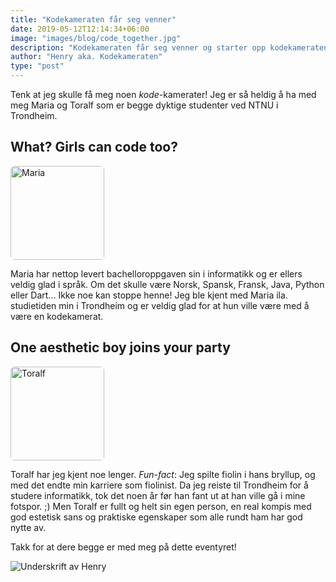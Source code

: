 ```yaml
---
title: "Kodekameraten får seg venner"
date: 2019-05-12T12:14:34+06:00
image: "images/blog/code_together.jpg"
description: "Kodekameraten får seg venner og starter opp kodekameratene."
author: "Henry aka. Kodekameraten"
type: "post"
---
```


Tenk at jeg skulle få meg noen <i>kode-</i>kamerater!
Jeg er så heldig å ha med meg Maria og Toralf som er begge dyktige studenter ved NTNU i Trondheim.


## What? Girls can code too?
<img 
    src="/images/team/Maria.png" 
    alt="Maria"
    title="A wild Maria appeared" 
    width="150" 
    height="150" 
    style="border-radius: 4%;"
/>

Maria har nettop levert bachelloroppgaven sin i informatikk og er ellers veldig glad i språk. Om det skulle være Norsk, Spansk, Fransk, Java, Python eller Dart... Ikke noe kan stoppe henne! 
Jeg ble kjent med Maria ila. studietiden min i Trondheim og er veldig glad for at hun ville være med å være en kodekamerat.


## One aesthetic boy joins your party
<img 
    src="/images/team/Toralf.png" 
    alt="Toralf"
    title="One aesthetic boy joined your party" 
    width="150" 
    height="150" 
    style="border-radius: 4%;"
/>

Toralf har jeg kjent noe lenger. *Fun-fact*: Jeg spilte fiolin i hans bryllup, og med det endte min karriere som fiolinist. 
Da jeg reiste til Trondheim for å studere informatikk, tok det noen år før han fant ut at han ville gå i mine fotspor. ;)
Men Toralf er fullt og helt sin egen person, en real kompis med god estetisk sans og praktiske egenskaper som alle rundt ham har god nytte av.

Takk for at dere begge er med meg på dette eventyret!


![Underskrift av Henry](/images/about/signature.png)